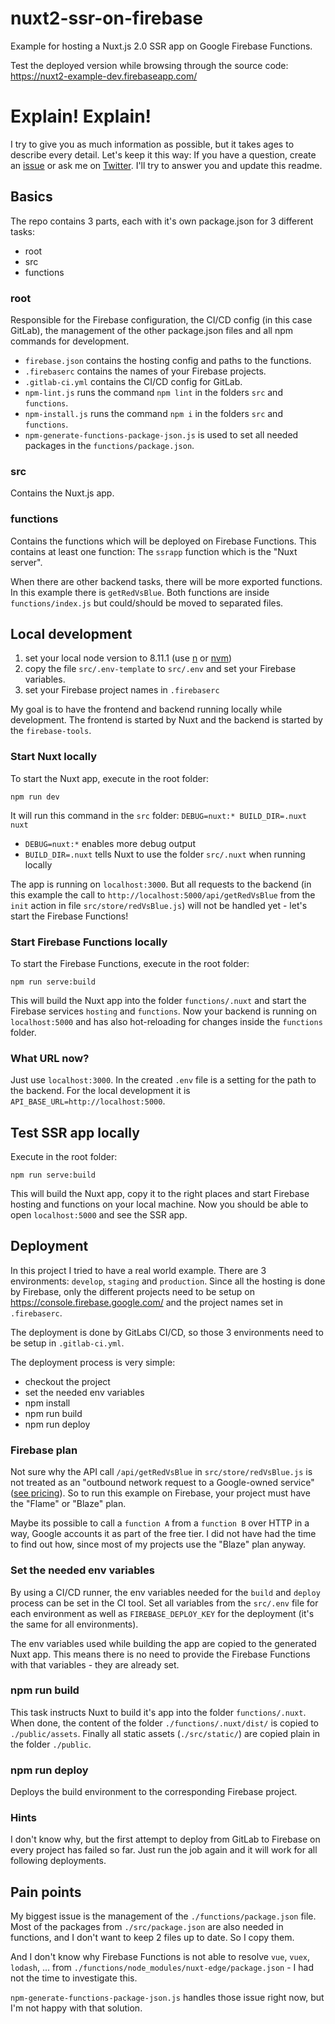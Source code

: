 # nuxt2-ssr-on-firebase
Example for hosting a Nuxt.js 2.0 SSR app on Google Firebase Functions.

Test the deployed version while browsing through the source code: https://nuxt2-example-dev.firebaseapp.com/


# Explain! Explain!

I try to give you as much information as possible, but it takes ages to describe every detail.
Let's keep it this way: If you have a question, create an 
[issue](https://github.com/webcore-it/nuxt2-ssr-on-firebase/issues) or ask 
me on [Twitter](https://twitter.com/WebCoreIT). I'll try to answer you and update this readme.


## Basics

The repo contains 3 parts, each with it's own package.json for 3 different tasks:

- root
- src
- functions


### root

Responsible for the Firebase configuration, the CI/CD config (in this case GitLab), 
the management of the other package.json files and all npm commands for development.

- `firebase.json` contains the hosting config and paths to the functions.
- `.firebaserc` contains the names of your Firebase projects.
- `.gitlab-ci.yml` contains the CI/CD config for GitLab.
- `npm-lint.js` runs the command `npm lint` in the folders `src` and `functions`.
- `npm-install.js` runs the command `npm i` in the folders `src` and `functions`.
- `npm-generate-functions-package-json.js` is used to set all needed packages in the `functions/package.json`.


### src

Contains the Nuxt.js app.


### functions

Contains the functions which will be deployed on Firebase Functions. This contains at least one 
function: The `ssrapp` function which is the "Nuxt server".

When there are other backend tasks, there will be more exported functions. In this example there
is `getRedVsBlue`. Both functions are inside `functions/index.js` but could/should be moved to 
separated files.

 
## Local development

1. set your local node version to 8.11.1 (use [n](https://www.npmjs.com/package/n) or [nvm](https://github.com/creationix/nvm))
1. copy the file `src/.env-template` to `src/.env` and set your Firebase variables.
1. set your Firebase project names in `.firebaserc`

My goal is to have the frontend and backend running locally while development. The frontend is 
started by Nuxt and the backend is started by the `firebase-tools`.  


### Start Nuxt locally

To start the Nuxt app, execute in the root folder:
```$bash
npm run dev
```

It will run this command in the `src` folder: `DEBUG=nuxt:* BUILD_DIR=.nuxt nuxt`
- `DEBUG=nuxt:*` enables more debug output 
- `BUILD_DIR=.nuxt` tells Nuxt to use the folder `src/.nuxt` when running locally

The app is running on `localhost:3000`. But all requests to the backend (in this 
example the call to `http://localhost:5000/api/getRedVsBlue` from the `init` action 
in file `src/store/redVsBlue.js`) will not be handled yet - let's start the Firebase 
Functions!


### Start Firebase Functions locally

To start the Firebase Functions, execute in the root folder:
```$bash
npm run serve:build
```

This will build the Nuxt app into the folder `functions/.nuxt` and start the Firebase services
`hosting` and `functions`. Now your backend is running on `localhost:5000` and has 
also hot-reloading for changes inside the `functions` folder.


### What URL now?

Just use `localhost:3000`. In the created `.env` file is a setting for the path to the backend. 
For the local development it is `API_BASE_URL=http://localhost:5000`. 


## Test SSR app locally

Execute in the root folder:
```$bash
npm run serve:build
```

This will build the Nuxt app, copy it to the right places and start Firebase hosting and 
functions on your local machine. Now you should be able to open `localhost:5000` and see
the SSR app.


## Deployment

In this project I tried to have a real world example. There are 3 environments: 
`develop`, `staging` and `production`. Since all the hosting is done by Firebase, only 
the different projects need to be setup on https://console.firebase.google.com/ and 
the project names set in `.firebaserc`. 

The deployment is done by GitLabs CI/CD, so those 3 environments need to be setup in `.gitlab-ci.yml`.

The deployment process is very simple:
- checkout the project
- set the needed env variables
- npm install
- npm run build
- npm run deploy


### Firebase plan

Not sure why the API call `/api/getRedVsBlue` in `src/store/redVsBlue.js` is not treated as an
"outbound network request to a Google-owned service" ([see pricing](https://cloud.google.com/functions/pricing?authuser=1#networking)).
So to run this example on Firebase, your project must have the "Flame" or "Blaze" plan.

Maybe its possible to call a `function A` from a `function B` over HTTP in a way, Google 
accounts it as part of the free tier. I did not have had the time to find out how, since
most of my projects use the "Blaze" plan anyway.
  

### Set the needed env variables

By using a CI/CD runner, the env variables needed for the `build` and `deploy` process
can be set in the CI tool. Set all variables from the `src/.env` file for each 
environment as well as `FIREBASE_DEPLOY_KEY` for the deployment (it's the same for all environments).

The env variables used while building the app are copied to the generated Nuxt app. This means there
is no need to provide the Firebase Functions with that variables - they are already set.


### npm run build

This task instructs Nuxt to build it's app into the folder `functions/.nuxt`. When done, the content 
of the folder `./functions/.nuxt/dist/` is copied to `./public/assets`. Finally all static assets 
(`./src/static/`) are copied plain in the folder `./public`.   
  
  
### npm run deploy

Deploys the build environment to the corresponding Firebase project.


### Hints
I don't know why, but the first attempt to deploy from GitLab to Firebase on every project 
has failed so far. Just run the job again and it will work for all following deployments. 


## Pain points

My biggest issue is the management of the `./functions/package.json` file. Most of the packages 
from `./src/package.json` are also needed in functions, and I don't want to keep 2 files up to date.
So I copy them.

And I don't know why Firebase Functions is not able to resolve `vue`, `vuex`, `lodash`, ... from 
`./functions/node_modules/nuxt-edge/package.json` - I had not the time to investigate this.

`npm-generate-functions-package-json.js` handles those issue right now, but I'm not happy with that
solution.
